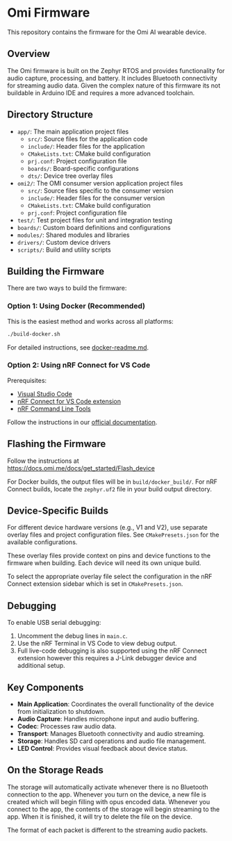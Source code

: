 # Omi Firmware

This repository contains the firmware for the Omi AI wearable device.

## Overview

The Omi firmware is built on the Zephyr RTOS and provides functionality for audio capture, processing, and battery. It includes Bluetooth connectivity for streaming audio data. Given the complex nature of this firmware its not buildable in Arduino IDE and requires a more advanced toolchain.

## Directory Structure

- `app/`: The main application project files
    - `src/`: Source files for the application code
    - `include/`: Header files for the application
    - `CMakeLists.txt`: CMake build configuration
    - `prj.conf`: Project configuration file
    - `boards/`: Board-specific configurations
    - `dts/`: Device tree overlay files
- `omi2/`: The OMI consumer version application project files
    - `src/`: Source files specific to the consumer version
    - `include/`: Header files for the consumer version
    - `CMakeLists.txt`: CMake build configuration
    - `prj.conf`: Project configuration file
- `test/`: Test project files for unit and integration testing
- `boards/`: Custom board definitions and configurations
- `modules/`: Shared modules and libraries
- `drivers/`: Custom device drivers
- `scripts/`: Build and utility scripts

## Building the Firmware

There are two ways to build the firmware:

### Option 1: Using Docker (Recommended)

This is the easiest method and works across all platforms:

```bash
./build-docker.sh
```

For detailed instructions, see [docker-readme.md](./docker-readme.md).

### Option 2: Using nRF Connect for VS Code

Prerequisites:
- [Visual Studio Code](https://code.visualstudio.com/)
- [nRF Connect for VS Code extension](https://marketplace.visualstudio.com/items?itemName=NordicSemiconductor.nrf-connect-for-visual-studio-code)
- [nRF Command Line Tools](https://www.nordicsemi.com/Software-and-tools/Development-Tools/nRF-Command-Line-Tools/Download)

Follow the instructions in our [official documentation](https://docs.omi.me/docs/developer/Compile_firmware).

## Flashing the Firmware

Follow the instructions at https://docs.omi.me/docs/get_started/Flash_device

For Docker builds, the output files will be in `build/docker_build/`.
For nRF Connect builds, locate the `zephyr.uf2` file in your build output directory.

## Device-Specific Builds

For different device hardware versions (e.g., V1 and V2), use separate overlay files and project configuration files. See `CMakePresets.json` for the available configurations.

These overlay files provide context on pins and device functions to the firmware when building. Each device will need its own unique build.

To select the appropriate overlay file select the configuration in the nRF Connect extension sidebar which is set in `CMakePresets.json`.

## Debugging

To enable USB serial debugging:

1. Uncomment the debug lines in `main.c`.
2. Use the nRF Terminal in VS Code to view debug output.
3. Full live-code debugging is also supported using the nRF Connect extension however this requires a J-Link debugger device and additional setup.

## Key Components

- **Main Application**: Coordinates the overall functionality of the device from initialization to shutdown.
- **Audio Capture**: Handles microphone input and audio buffering.
- **Codec**: Processes raw audio data.
- **Transport**: Manages Bluetooth connectivity and audio streaming.
- **Storage**: Handles SD card operations and audio file management.
- **LED Control**: Provides visual feedback about device status.

## On the Storage Reads

The storage will automatically activate whenever there is no Bluetooth connection to the app. Whenever you turn on the device, a new file is created which
will begin filling with opus encoded data. Whenever you connect to the app, the contents of the storage will begin streaming to the app. When it is finished, it will try to delete the file on the device.

The format of each packet is different to the streaming audio packets.
